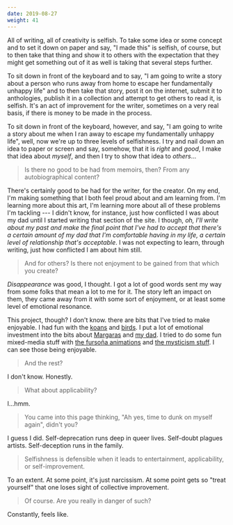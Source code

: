 ```yaml
---
date: 2019-08-27
weight: 41
---
```


All of writing, all of creativity is selfish. To take some idea or some concept and to set it down on paper and say, "I made this" is selfish, of course, but to then take that thing and show it to others with the expectation that they might get something out of it as well is taking that several steps further.

To sit down in front of the keyboard and to say, "I am going to write a story about a person who runs away from home to escape her fundamentally unhappy life" and to then take that story, post it on the internet, submit it to anthologies, publish it in a collection and attempt to get others to read it, is selfish. It's an act of improvement for the writer, sometimes on a very real basis, if there is money to be made in the process.

To sit down in front of the keyboard, however, and say, "I am going to write a story about me when I ran away to escape my fundamentally unhappy life", well, now we're up to three levels of selfishness. I try and nail down an idea to paper or screen and say, somehow, that it is *right* and *good*, I make that idea about *myself*, and then I try to show that idea to *others*...

> Is there no good to be had from memoirs, then? From any autobiographical content?

There's certainly good to be had for the writer, for the creator. On my end, I'm making something that I both feel proud about and am learning from. I'm learning more about this art, I'm learning more about all of these problems I'm tackling --- I didn't know, for instance, just how conflicted I was about my dad until I started writing that section of the site. I though, *oh, I'll write about my past and make the final point that I've had to accept that there's a certain amount of my dad that I'm comfortable having in my life, a certain level of relationship that's acceptable*. I was not expecting to learn, through writing, just how conflicted I am about him still.

> And for others? Is there not enjoyment to be gained from that which you create?

*Disappearance* was good, I thought. I got a lot of good words sent my way from some folks that mean a lot to me for it. The story left an impact on them, they came away from it with some sort of enjoyment, or at least some level of emotional resonance.

This project, though? I don't know. there are bits that I've tried to make enjoyable. I had fun with the <a class="pulse" href="/koan">koans</a> and <a class="pulse" href="/birds">birds</a>. I put a lot of emotional investment into the bits about <a class="pulse" href="/margaras">Margaras</a> and <a class="pulse" href="/dad">my dad</a>. I tried to do some fun mixed-media stuff with <a class="pulse" href="/furry/fursona">the fursoña animations</a> and <a class="pulse" href="/poet-and-mystic">the mysticism stuff</a>. I can see those being enjoyable.

> And the rest?

I don't know. Honestly.

> What about applicability?

I...hmm.

> You came into this page thinking, "Ah yes, time to dunk on myself again", didn't you?

I guess I did. Self-deprecation runs deep in queer lives. Self-doubt plagues artists. Self-deception runs in the family.

> Selfishness is defensible when it leads to entertainment, applicability, or self-improvement.

To an extent. At some point, it's just narcissism. At some point gets so "treat yourself" that one loses sight of collective improvement.

> Of course. Are you really in danger of such?

Constantly, feels like.
